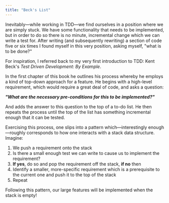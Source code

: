 ```yaml
---
title: "Beck's List"
---
```


Inevitably—while working in TDD—we find ourselves in a position where we are simply stuck. We have some functionality that needs to be implemented, but in order to do so there is no minute, incremental change which we can write a test for. After writing (and subsequently rewriting) a section of code five or six times I found myself in this very position, asking myself, "what is to be done?"

For inspiration, I referred back to my very first introduction to TDD: Kent Beck's *Test Driven Development: By Example*. 

In the first chapter of this book he outlines his process whereby he employs a kind of top-down approach for a feature. He begins with a high-level requirement, which would require a great deal of code, and asks a question:

***"What are the necessary pre-conditions for this to be implemented?"***

And adds the answer to this question to the top of a to-do list. He then repeats the process until the top of the list has something incremental enough that it can be tested.

Exercising this process, one slips into a pattern which—interestingly enough—roughly corresponds to how one interacts with a stack data structure. Imagine:

1. We push a requirement onto the stack
2. Is there a small enough test we can write to cause us to implement the requirement?
3. **If yes**, do so and pop the requirement off the stack, **if no** then
4. Identify a smaller, more-specific requirement which is a prerequisite to the current one and push it to the top of the stack
5. Repeat

Following this pattern, our large features will be implemented when the stack is empty!